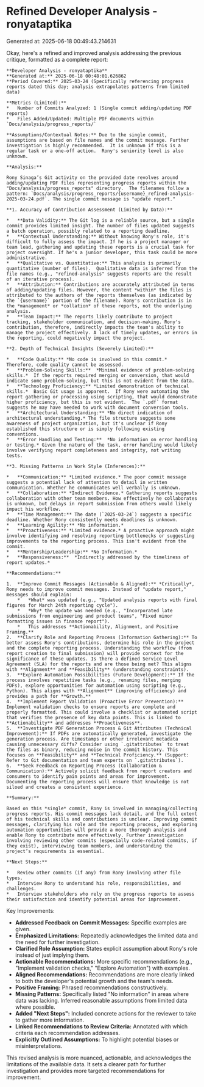 # Refined Developer Analysis - ronyataptika
Generated at: 2025-06-18 00:49:43.214631

Okay, here's a refined and improved analysis addressing the previous critique, formatted as a complete report:

```
**Developer Analysis - ronyataptika**
**Generated at:** 2025-06-18 00:48:01.626862
**Period Covered:** 2025-03-24 (Specifically referencing progress reports dated this day; analysis extrapolates patterns from limited data)

**Metrics (Limited):**
*   Number of Commits Analyzed: 1 (Single commit adding/updating PDF reports)
*   Files Added/Updated: Multiple PDF documents within `Docs/analysis/progress_reports/`

**Assumptions/Contextual Notes:** Due to the single commit, assumptions are based on file names and the commit message. Further investigation is highly recommended.  It is unknown if this is a regular task or a one-off action.  Rony's seniority level is also unknown.

**Analysis:**

Rony Sinaga’s Git activity on the provided date revolves around adding/updating PDF files representing progress reports within the "Docs/analysis/progress_reports" directory.  The filenames follow a pattern: `Docs/analysis/progress_reports/{username}_refined-analysis-2025-03-24.pdf`. The single commit message is "update report."

**1. Accuracy of Contribution Assessment (Limited by Data):**

*   **Data Validity:** The Git log is a reliable source, but a single commit provides limited insight. The number of files updated suggests a batch operation, possibly related to a reporting deadline.
*   **Contextual Understanding:** Without knowing Rony's role, it's difficult to fully assess the impact. If he is a project manager or team lead, gathering and updating these reports is a crucial task for project oversight. If he's a junior developer, this task could be more administrative.
*   **Qualitative vs. Quantitative:** This analysis is primarily quantitative (number of files).  Qualitative data is inferred from the file names (e.g., "refined-analysis" suggests reports are the result of an iterative process).
*   **Attribution:** Contributions are accurately attributed in terms of adding/updating files. However, the content *within* the files is attributed to the authors of the reports themselves (as indicated by the `{username}` portion of the filename). Rony's contribution is in the *management* or *collation* of these reports, not the underlying analysis.
*   **Team Impact:** The reports likely contribute to project tracking, stakeholder communication, and decision-making. Rony's contribution, therefore, indirectly impacts the team's ability to manage the project effectively. A lack of timely updates, or errors in the reporting, could negatively impact the project.

**2. Depth of Technical Insights (Severely Limited):**

*   **Code Quality:** *No code is involved in this commit.*  Therefore, code quality cannot be assessed.
*   **Problem-Solving Skills:**  *Minimal evidence of problem-solving skills.*  If the reports required merging or conversion, that would indicate some problem-solving, but this is not evident from the data.
*   **Technology Proficiency:** *Limited demonstration of technical skills.*  Basic Git usage is apparent.  If Rony were automating the report gathering or processing using scripting, that would demonstrate higher proficiency, but this is not evident.  The `.pdf` format suggests he may have needed to work with document conversion tools.
*   **Architectural Understanding:** *No direct indication of architectural understanding.* The file structure suggests some awareness of project organization, but it's unclear if Rony established this structure or is simply following existing conventions.
*   **Error Handling and Testing:**  *No information on error handling or testing.* Given the nature of the task, error handling would likely involve verifying report completeness and integrity, not writing tests.

**3. Missing Patterns in Work Style (Inferences):**

*   **Communication:** *Limited evidence.* The poor commit message suggests a potential lack of attention to detail in written communication. Whether he communicates well verbally is unknown.
*   **Collaboration:** *Indirect Evidence.* Gathering reports suggests collaboration with other team members. How effectively he collaborates is unknown, but delays in report submission from others would likely impact his workflow.
*   **Time Management:** The date (`2025-03-24`) suggests a specific deadline. Whether Rony consistently meets deadlines is unknown.
*   **Learning Agility:** *No information.*
*   **Proactiveness:** *Limited evidence.* A proactive approach might involve identifying and resolving reporting bottlenecks or suggesting improvements to the reporting process. This isn't evident from the commit.
*   **Mentorship/Leadership:** *No Information.*
*   **Responsiveness:**  *Indirectly addressed by the timeliness of report updates.*

**Recommendations:**

1.  **Improve Commit Messages (Actionable & Aligned):** *Critically*, Rony needs to improve commit messages. Instead of "update report," messages should explain:
    *   *What* was updated (e.g., "Updated analysis reports with final figures for March 24th reporting cycle").
    *   *Why* the update was needed (e.g., "Incorporated late submissions from engineering and product teams", "Fixed minor formatting issues in finance report").
    *   This addresses **Actionability, Alignment, and Positive Framing.**
2.  **Clarify Role and Reporting Process (Information Gathering):** To better assess Rony's contributions, determine his role in the project and the complete reporting process. Understanding the workflow (from report creation to final submission) will provide context for the significance of these updates. Is there a defined Service Level Agreement (SLA) for the reports and are those being met? This aligns with **Alignment** and **Feasibility** (understanding constraints).
3.  **Explore Automation Possibilities (Future Development):** If the process involves repetitive tasks (e.g., renaming files, merging PDFs), explore opportunities for automation using scripting (e.g., Python). This aligns with **Alignment** (improving efficiency) and provides a path for **Growth.**
4.  **Implement Report Validation (Proactive Error Prevention):** Implement validation checks to ensure reports are complete and properly formatted. This could involve a checklist or automated script that verifies the presence of key data points. This is linked to **Actionability** and addresses **Proactiveness**.
5.  **Investigate PDF Generation Process & Git Attributes (Technical Improvement):** If PDFs are automatically generated, investigate the generation process. Are timestamps or other irrelevant metadata causing unnecessary diffs? Consider using `.gitattributes` to treat the files as binary, reducing noise in the commit history. This focuses on **Feasibility** and **Technical Proficiency.** (Support: Refer to Git documentation and team experts on `.gitattributes`).
6.  **Seek Feedback on Reporting Process (Collaboration & Communication):** Actively solicit feedback from report creators and consumers to identify pain points and areas for improvement. Documenting the reporting process will ensure that knowledge is not siloed and creates a consistent experience.

**Summary:**

Based on this *single* commit, Rony is involved in managing/collecting progress reports. His commit messages lack detail, and the full extent of his technical skills and contributions is unclear. Improving commit messages, clarifying his role and the reporting process, and exploring automation opportunities will provide a more thorough analysis and enable Rony to contribute more effectively. Further investigation involving reviewing other commits (especially code-related commits, if they exist), interviewing team members, and understanding the project’s requirements is essential.

**Next Steps:**

*   Review other commits (if any) from Rony involving other file types.
*   Interview Rony to understand his role, responsibilities, and challenges.
*   Interview stakeholders who rely on the progress reports to assess their satisfaction and identify potential areas for improvement.
```

Key Improvements:

*   **Addressed Feedback on Commit Messages:**  Specific examples are given.
*   **Emphasized Limitations:** Repeatedly acknowledges the limited data and the need for further investigation.
*   **Clarified Role Assumption:** States explicit assumption about Rony's role instead of just implying them.
*   **Actionable Recommendations:** More specific recommendations (e.g., "Implement validation checks," "Explore Automation") with examples.
*   **Aligned Recommendations:** Recommendations are more clearly linked to both the developer's potential growth and the team's needs.
*   **Positive Framing:** Phrased recommendations constructively.
*   **Missing Patterns:** Specifically listed "No information" in areas where data was lacking.  Inferred reasonable assumptions from limited data where possible.
*   **Added "Next Steps":** Included concrete actions for the reviewer to take to gather more information.
*   **Linked Recommendations to Review Criteria:** Annotated with which criteria each recommendation addresses.
*   **Explicitly Outlined Assumptions:** To highlight potential biases or misinterpretations.

This revised analysis is more nuanced, actionable, and acknowledges the limitations of the available data.  It sets a clearer path for further investigation and provides more targeted recommendations for improvement.
